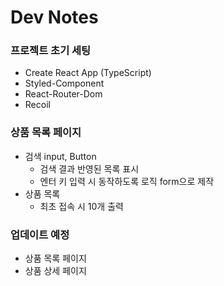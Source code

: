 # Dev Notes

### 프로젝트 초기 세팅

- Create React App (TypeScript)
- Styled-Component
- React-Router-Dom
- Recoil

### 상품 목록 페이지

- 검색 input, Button
  - 검색 결과 반영된 목록 표시
  - 엔터 키 입력 시 동작하도록 로직 form으로 제작
- 상품 목록
  - 최초 접속 시 10개 출력

### 업데이트 예정

- 상품 목록 페이지
- 상품 상세 페이지
